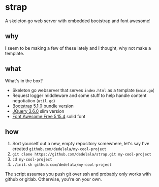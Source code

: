 # strap

A skeleton go web server with embedded bootstrap and font awesome!


## why

I seem to be making a few of these lately and I thought, why not make a
template.


## what

What's in the box?
- Skeleton go webserver that serves `index.html` as a template (`main.go`)
- Request logger middleware and some stuff to help handle content negotiation (`util.go`)
- [Bootstrap 5.1.0](https://getbootstrap.com/docs/5.0/getting-started/introduction/) bundle version
- [JQuery 3.6.0](https://jquery.com/) slim version
- [Font Awesome Free 5.15.4](https://fontawesome.com/v5.15/how-to-use/on-the-web/setup/hosting-font-awesome-yourself) solid font


## how

1. Sort yourself out a new, empty repository somewhere, let's say I've created `github.com/dedelala/my-cool-project`
1. `git clone https://github.com/dedelala/strap.git my-cool-project`
1. `cd my-cool-project`
1. `./init.sh github.com/dedelala/my-cool-project`

The script assumes you push git over ssh and probably only works with github or
gitlab. Otherwise, you're on your own.
